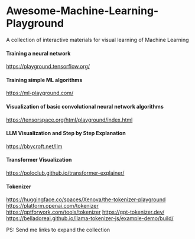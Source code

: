 # Awesome-Machine-Learning-Playground
A collection of interactive materials for visual learning of Machine Learning

#### Training a neural network
https://playground.tensorflow.org/

#### Training simple ML algorithms
https://ml-playground.com/

#### Visualization of basic convolutional neural network algorithms
https://tensorspace.org/html/playground/index.html

#### LLM Visualization and Step by Step Explanation
https://bbycroft.net/llm

#### Transformer Visualization
https://poloclub.github.io/transformer-explainer/

#### Tokenizer
https://huggingface.co/spaces/Xenova/the-tokenizer-playground</br>
https://platform.openai.com/tokenizer</br>
https://gptforwork.com/tools/tokenizer
https://gpt-tokenizer.dev/</br>
https://belladoreai.github.io/llama-tokenizer-js/example-demo/build/

PS: Send me links to expand the collection
